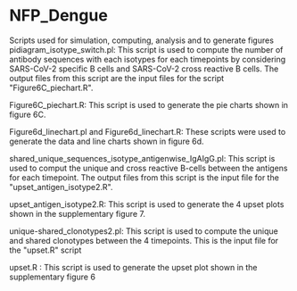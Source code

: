 # NFP_Dengue

Scripts used for simulation, computing, analysis and to generate figures
pidiagram_isotype_switch.pl: This script is used to compute the number of antibody sequences with each isotypes for each timepoints by considering SARS-CoV-2 specific B cells and SARS-CoV-2 cross reactive B cells. The output files from this script are the input files for the script "Figure6C_piechart.R".

Figure6C_piechart.R: This script is used to generate the pie charts shown in figure 6C.

Figure6d_linechart.pl and Figure6d_linechart.R: These scripts were used to generate the data and line charts shown in figure 6d.

shared_unique_sequences_isotype_antigenwise_IgAIgG.pl: This script is used to comput the unique and cross reactive B-cells between the antigens for each timepoint. The output files from this script is the input file for the "upset_antigen_isotype2.R".

upset_antigen_isotype2.R: This script is used to generate the 4 upset plots shown in the supplementary figure 7.

unique-shared_clonotypes2.pl: This script is used to compute the unique and shared clonotypes between the 4 timepoints. This is the input file for the "upset.R" script

upset.R : This script is used to generate the upset plot shown in the supplementary figure 6
